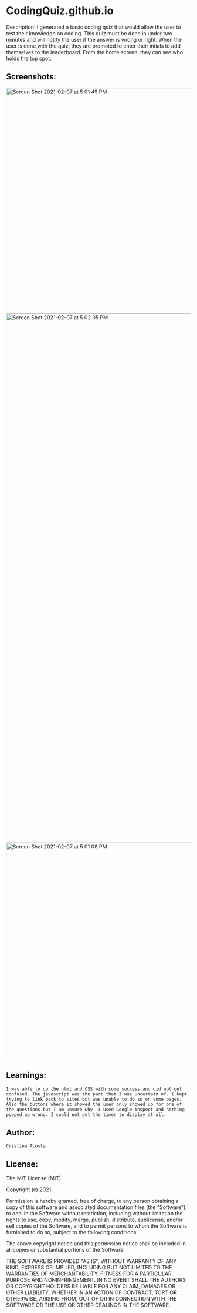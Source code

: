 # CodingQuiz.github.io
Description:
    I generated a basic coding quiz that would allow the user to test their knowledge on coding. This quiz must be done in under two minutes and will notify the user if the answer is wrong or right. When the user is done with the quiz, they are promoted to enter their intials to add themselves to the leaderboard. From the home screen, they can see who holds the top spot. 
    
## Screenshots: 

<img width="614" alt="Screen Shot 2021-02-07 at 5 01 45 PM" src="https://user-images.githubusercontent.com/74034987/107165036-5cd55e80-6966-11eb-804a-12086d62e20f.png">

<img width="1440" alt="Screen Shot 2021-02-07 at 5 02 05 PM" src="https://user-images.githubusercontent.com/74034987/107165060-72e31f00-6966-11eb-9a0e-4823d7ff3d10.png">

<img width="591" alt="Screen Shot 2021-02-07 at 5 01 08 PM" src="https://user-images.githubusercontent.com/74034987/107165033-5941d780-6966-11eb-808a-bc3cc4986044.png">

## Learnings:
    I was able to do the html and CSS with some success and did not get confused. The javascript was the part that I was uncertain of. I kept trying to link back to sites but was unable to do so on some pages. Also the buttons where it showed the user only showed up for one of the questions but I am unsure why. I used Google inspect and nothing popped up wrong. I could not get the timer to display at all. 

## Author:
    Cristina Acosta
    
## License:
The MIT License (MIT)

Copyright (c) 2021 

Permission is hereby granted, free of charge, to any person obtaining a copy of this software and associated documentation files (the "Software"), to deal in the Software without restriction, including without limitation the rights to use, copy, modify, merge, publish, distribute, sublicense, and/or sell copies of the Software, and to permit persons to whom the Software is furnished to do so, subject to the following conditions:

The above copyright notice and this permission notice shall be included in all copies or substantial portions of the Software.

THE SOFTWARE IS PROVIDED "AS IS", WITHOUT WARRANTY OF ANY KIND, EXPRESS OR IMPLIED, INCLUDING BUT NOT LIMITED TO THE WARRANTIES OF MERCHANTABILITY, FITNESS FOR A PARTICULAR PURPOSE AND NONINFRINGEMENT. IN NO EVENT SHALL THE AUTHORS OR COPYRIGHT HOLDERS BE LIABLE FOR ANY CLAIM, DAMAGES OR OTHER LIABILITY, WHETHER IN AN ACTION OF CONTRACT, TORT OR OTHERWISE, ARISING FROM, OUT OF OR IN CONNECTION WITH THE SOFTWARE OR THE USE OR OTHER DEALINGS IN THE SOFTWARE.
